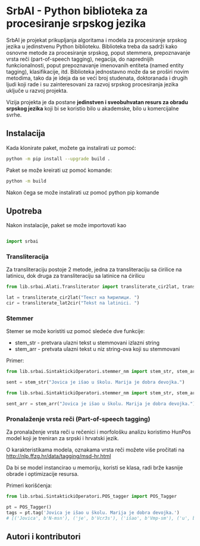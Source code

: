 SrbAI - Python biblioteka za procesiranje srpskog jezika
===========================
SrbAI je projekat prikupljanja algoritama i modela za procesiranje srpskog jezika u jedinstvenu Python biblioteku. Biblioteka treba da sadrži kako osnovne metode za procesiranje srpskog, poput stemmera, prepoznavanje vrsta reči (part-of-speech tagging), negacija, do naprednijih funkcionalnosti, poput prepoznavanje imenovanih entiteta (named entity tagging), klasifikacije, itd. Biblioteka jednostavno može da se proširi novim metodima, tako da je ideja da se veći broj studenata, doktoranada i drugih ljudi koji rade i su zainteresovani za razvoj srpskog procesiranja jezika uključe u razvoj projekta. 

Vizija projekta je da postane **jedinstven i sveobuhvatan resurs za obradu srpskog jezika** koji bi se koristio bilo u akademske, bilo u komercijalne svrhe.  

## Instalacija

Kada klonirate paket, možete ga instalirati uz pomoć: 
```bash
python -m pip install --upgrade build .
```
Paket se može kreirati uz pomoć komande: 
```bash
python -m build
```
Nakon čega se može instalirati uz pomoć python pip komande

## Upotreba

Nakon instalacije, paket se može importovati kao

```python

import srbai
```

### Transliteracija

Za transliteraciju postoje 2 metode, jedna za transliteraciju sa ćirilice na latinicu, dok druga za transliteraciju sa latinice na ćirilicu

```python
from lib.srbai.Alati.Transliterator import transliterate_cir2lat, transliterate_lat2cir

lat = transliterate_cir2lat("Текст на ћирилици. ")
cir = transliterate_lat2cir("Tekst na latinici. ")
```

### Stemmer

Stemer se može koristiti uz pomoć sledeće dve funkcije:

* stem_str - pretvara ulazni tekst u stemmovani izlazni string
* stem_arr - pretvata ulazni tekst u niz string-ova koji su stemmovani

Primer:

```python
from lib.srbai.SintaktickiOperatori.stemmer_nm import stem_str, stem_arr

sent = stem_str("Jovica je išao u školu. Marija je dobra devojka.")
```

```python
from lib.srbai.SintaktickiOperatori.stemmer_nm import stem_str, stem_arr

sent_arr = stem_arr("Jovica je išao u školu. Marija je dobra devojka.")
```

### Pronalaženje vrsta reči (Part-of-speech tagging)

Za pronalaženje vrsta reči u rečenici i morfološku analizu koristimo HunPos model koji je treniran za srpski i hrvatski jezik.

O karakteristikama modela, oznakama vrsta reči možete više pročitati na http://nlp.ffzg.hr/data/tagging/msd-hr.html

Da bi se model instancirao u memoriju, koristi se klasa, radi brže kasnije obrade i optimizacije resursa.

Primeri korišćenja:

```python
from lib.srbai.SintaktickiOperatori.POS_tagger import POS_Tagger

pt = POS_Tagger()
tags = pt.tag('Jovica je išao u školu. Marija je dobra devojka.')
# [('Jovica', b'N-msn'), ('je', b'Vcr3s'), ('išao', b'Vmp-sm'), ('u', b'Sa'), ('školu', b'N-fsa'), ('.', b'Z'), ('Marija', b'N-fsn'), ('je', b'Vcr3s'), ('dobra', b'Agpfsn'), ('devojka', b'N-fsn'), ('.', b'Z')]
```


## Autori i kontributori
